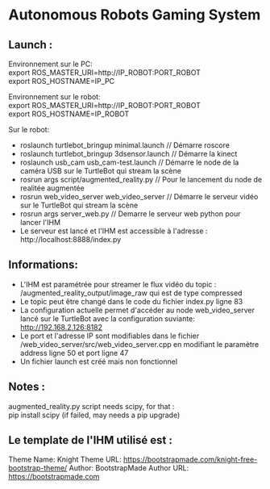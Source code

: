 # Autonomous Robots Gaming System

## Launch :
Environnement sur le PC:  
export ROS_MASTER_URI=http://IP_ROBOT:PORT_ROBOT  
export ROS_HOSTNAME=IP_PC  

Environnement sur le robot:  
export ROS_MASTER_URI=http://IP_ROBOT:PORT_ROBOT  
export ROS_HOSTNAME=IP_ROBOT  

Sur le robot:  
 - roslaunch turtlebot_bringup minimal.launch // Démarre roscore  
 - roslaunch turtlebot_bringup 3dsensor.launch // Démarre la kinect  
 - roslaunch usb_cam usb_cam-test.launch // Démarre le node de la caméra USB sur le TurtleBot qui stream la scène  
 - rosrun args script/augmented_reality.py // Pour le lancement du node de realitée augmentée  
 - rosrun web_video_server web_video_server // Démarre le serveur vidéo sur le TurtleBot qui stream la scène  
 - rosrun args server_web.py // Demarre le serveur web python pour lancer l'IHM  
 - Le serveur est lancé et l'IHM est accessible à l'adresse : http://localhost:8888/index.py  

## Informations:  
 - L'IHM est paramétrée pour streamer le flux vidéo du topic : /augmented_reality_output/image_raw qui est de type compressed  
 - Le topic peut être changé dans le code du fichier index.py ligne 83  
 - La configuration actuelle permet d'accéder au node web_video_server lancé sur le TurtleBot avec la configuration suviante: http://192.168.2.126:8182  
 - Le port et l'adresse IP sont modifiables dans le fichier /web_video_server/src/web_video_server.cpp en modifiant le paramètre address ligne 50 et port ligne 47  
 - Un fichier launch est créé mais non fonctionnel  

## Notes :
augmented_reality.py script needs scipy, for that :  
pip install scipy (if failed, may needs a pip upgrade)  




## Le template de l'IHM utilisé est :

Theme Name: Knight
Theme URL: https://bootstrapmade.com/knight-free-bootstrap-theme/
Author: BootstrapMade
Author URL: https://bootstrapmade.com
